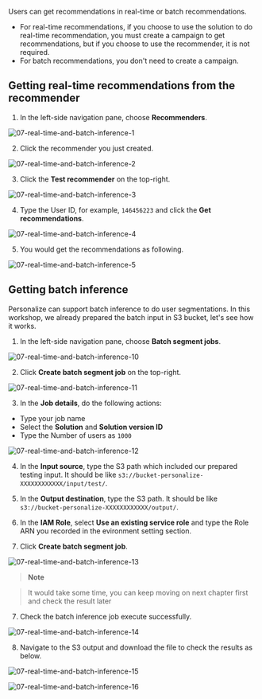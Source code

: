 Users can get recommendations in real-time or batch recommendations. 
* For real-time recommendations, if you choose to use the solution to do real-time recommendation, you must create a campaign to get recommendations, but if you choose to use the recommender, it is not required. 
* For batch recommendations, you don't need to create a campaign.

## Getting real-time recommendations from the recommender

1. In the left-side navigation pane, choose **Recommenders**.

![07-real-time-and-batch-inference-1](/static/image/07-real-time-and-batch-inference-1.png)

2. Click the recommender you just created.

![07-real-time-and-batch-inference-2](/static/image/07-real-time-and-batch-inference-2.png)

3. Click the **Test recommender** on the top-right.

![07-real-time-and-batch-inference-3](/static/image/07-real-time-and-batch-inference-3.png)

4. Type the User ID, for example, `146456223` and click the **Get recommendations**.

![07-real-time-and-batch-inference-4](/static/image/07-real-time-and-batch-inference-4.png)

5. You would get the recommendations as following.

![07-real-time-and-batch-inference-5](/static/image/07-real-time-and-batch-inference-5.png)


## Getting batch inference

Personalize can support batch inference to do user segmentations. In this workshop, we already prepared the batch input in S3 bucket, let's see how it works.

1. In the left-side navigation pane, choose **Batch segment jobs**.

![07-real-time-and-batch-inference-10](/static/image/07-real-time-and-batch-inference-10.png)

2. Click **Create batch segment job** on the top-right.

![07-real-time-and-batch-inference-11](/static/image/07-real-time-and-batch-inference-11.png)

3. In the **Job details**, do the following actions:
* Type your job name
* Select the **Solution** and **Solution version ID**
* Type the Number of users as `1000`


![07-real-time-and-batch-inference-12](/static/image/07-real-time-and-batch-inference-12.png)

4. In the **Input source**, type the S3 path which included our prepared testing input. It should be like `s3://bucket-personalize-XXXXXXXXXXXX/input/test/`.

5. In the **Output destination**, type the S3 path. It should be like `s3://bucket-personalize-XXXXXXXXXXXX/output/`.

6. In the **IAM Role**, select **Use an existing service role** and type the Role ARN you recorded in the evironment setting section.

7. Click **Create batch segment job**.

![07-real-time-and-batch-inference-13](/static/image/07-real-time-and-batch-inference-13.png)

> **Note**

> It would take some time, you can keep moving on next chapter first and check the result later

7. Check the batch inference job execute successfully.

![07-real-time-and-batch-inference-14](/static/image/07-real-time-and-batch-inference-14.png)

8. Navigate to the S3 output and download the file to check the results as below.

![07-real-time-and-batch-inference-15](/static/image/07-real-time-and-batch-inference-15.png)

![07-real-time-and-batch-inference-16](/static/image/07-real-time-and-batch-inference-16.png)





